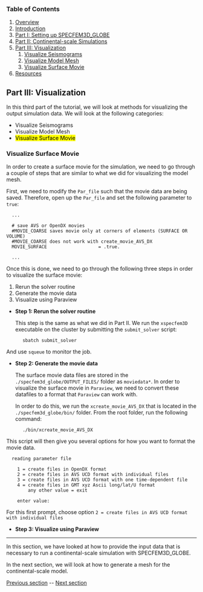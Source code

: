 ### Table of Contents
1. [Overview](/index.md)
2. [Introduction](/intro_specfem.md)
3. [Part I: Setting up SPECFEM3D_GLOBE](/setup_specfem3d.md)
4. [Part II: Continental-scale Simulations](/prepare_data.md)
5. [Part III: Visualization](/vis_seismo.md)
    1. [Visualize Seismograms](/vis_seismo.md)
    2. [Visualize Model Mesh](/vis_mesh.md)
    3. [Visualize Surface Movie](/vis_movie.md)
6. [Resources](resources.md)


## Part III: Visualization

In this third part of the tutorial, we will look at methods for visualizing the
output simulation data. We will look at the following categories:

* Visualize Seismograms
* Visualize Model Mesh
* <mark>Visualize Surface Movie</mark>

### Visualize Surface Movie

In order to create a surface movie for the simulation, we need to go through a
couple of steps that are similar to what we did for visualizing the model mesh.

First, we need to modify the `Par_file` such that the movie data are being
saved. Therefore, open up the `Par_file` and set the following parameter to
`true`:

      ...

      # save AVS or OpenDX movies
      #MOVIE_COARSE saves movie only at corners of elements (SURFACE OR VOLUME)
      #MOVIE_COARSE does not work with create_movie_AVS_DX
      MOVIE_SURFACE                   = .true.

      ...

Once this is done, we need to go through the following three steps in order to
visualize the surface movie:

1. Rerun the solver routine
2. Generate the movie data
3. Visualize using Paraview

* **Step 1: Rerun the solver routine**

  This step is the same as what we did in Part II. We run the `xspecfem3D`
  executable on the cluster by submitting the `submit_solver` script:

```shell
      sbatch submit_solver
```
  And use `squeue` to monitor the job.


* **Step 2: Generate the movie data**

  The surface movie data files are stored in the
  `./specfem3d_globe/OUTPUT_FILES/` folder as `moviedata*`. In order to
  visualize the surface movie in `Paraview`, we need to convert these datafiles
  to a format that `Paraview` can work with.

  In order to do this, we run the `xcreate_movie_AVS_DX` that is located in the
  `./specfem3d_globe/bin/` folder. From the root folder, run the following
  command:

```shell
      ./bin/xcreate_movie_AVS_DX
```

  This script will then give you several options for how you want to format the
  movie data. 

      reading parameter file
        
        1 = create files in OpenDX format
        2 = create files in AVS UCD format with individual files
        3 = create files in AVS UCD format with one time-dependent file
        4 = create files in GMT xyz Ascii long/lat/U format
            any other value = exit
              
        enter value:

  For this first prompt, choose option `2 = create files in AVS UCD
  format with individual files`



* **Step 3: Visualize using Paraview**

---
In this section, we have looked at how to provide the input data that is
necessary to run a continental-scale simulation with SPECFEM3D_GLOBE.

In the next section, we will look at how to generate a mesh for the
continental-scale model.



[Previous section](/vis_mesh.md) -- [Next section](/vis_movie.md)
